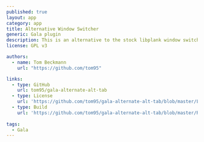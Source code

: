 ```yaml
---
published: true
layout: app
category: app
title: Alternative Window Switcher
generic: Gala plugin
description: This is an alternative to the stock libplank window switcher.
license: GPL v3

authors: 
  - name: Tom Beckmann
    url: "https://github.com/tom95"

links:
  - type: GitHub
    url: tom95/gala-alternate-alt-tab
  - type: License
    url: 'https://github.com/tom95/gala-alternate-alt-tab/blob/master/LICENSE'
  - type: Build
    url: 'https://github.com/tom95/gala-alternate-alt-tab/blob/master/README.md'
    
tags:
  - Gala
---
```

